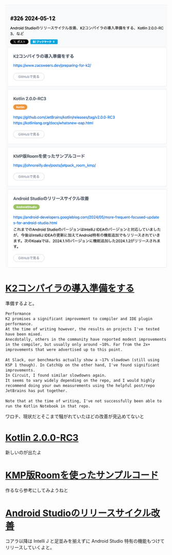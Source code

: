 ![img_1.png](img_1.png)

# [K2コンパイラの導入準備をする](https://www.zacsweers.dev/preparing-for-k2/)

準備するよと。

```text
Performance
K2 promises a significant improvement to compiler and IDE plugin performance. 
At the time of writing however, the results on projects I've tested have been mixed. 
Anecdotally, others in the community have reported modest improvements in the compiler, but usually only around ~10%. Far from the 2x+ improvements that were advertised up to this point.

At Slack, our benchmarks actually show a ~17% slowdown (still using KSP 1 though). In CatchUp on the other hand, I've found significant improvements. 
In Circuit, I found similar slowdowns again. 
It seems to vary widely depending on the repo, and I would highly recommend doing your own measurements using the helpful post/repo JetBrains has put together.

Note that at the time of writing, I've not successfully been able to run the Kotlin Notebook in that repo.
```

ワロチ、現状だとそこまで騒がれていたほどの改善が見込めてないと

# [Kotlin 2.0.0-RC3](https://github.com/JetBrains/kotlin/releases/tag/v2.0.0-RC3)
新しいのが出たよ

# [KMP版Roomを使ったサンプルコード](https://johnoreilly.dev/posts/jetpack_room_kmp/)
作るなら参考にしてみようねと

# [Android Studioのリリースサイクル改善](https://android-developers.googleblog.com/2024/05/more-frequent-focused-updates-for-android-studio.html)
コアラ以降は Intelli J と足並みを揃えずに Android Studio 特有の機能もつけてリリースしていくよと。